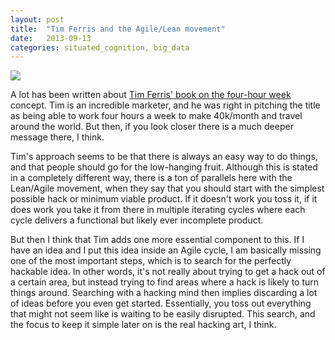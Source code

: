 ```yaml
---
layout: post
title:  "Tim Ferris and the Agile/Lean movement"
date:   2013-09-13
categories: situated_cognition, big_data
---
```


![](https://lh3.googleusercontent.com/-rwgJOrePL-o/UiNM5hY0NsI/AAAAAAAA3IA/SQWPHn5COpo/w680-h480-no/fractal5.png)

A lot has been written about [Tim Ferris' book on the four-hour week](http://www.amazon.com/4-Hour-Workweek-Expanded-Updated-ebook/dp/B002WE46UW/ref=tmm_kin_swatch_0?_encoding=UTF8&sr=1-1&qid=1378911156) concept. Tim is an incredible marketer, and he was right in pitching the title as being able to work four hours a week to make 40k/month and travel around the world. But then, if you look closer there is a much deeper message there, I think.

Tim's approach seems to be that there is always an easy way to do things, and that people should go for the low-hanging fruit. Although this is stated in a completely different way, there is a ton of parallels here with the Lean/Agile movement, when they say that you should start with the simplest possible hack or minimum viable product. If it doesn't work you toss it, if it does work you take it from there in multiple iterating cycles where each cycle delivers a functional but likely ever incomplete product. 

But then I think that Tim adds one more essential component to this. If I have an idea and I put this idea inside an Agile cycle, I am basically missing one of the most important steps, which is to search for the perfectly hackable idea. In other words, it's not really about trying to get a hack out of a certain area, but instead trying to find areas where a hack is likely to turn things around. Searching with a hacking mind then implies discarding a lot of ideas before you even get started. Essentially, you toss out everything that might not seem like is waiting to be easily disrupted. This search, and the focus to keep it simple later on is the real hacking art, I think.